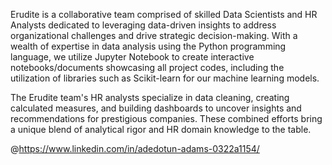 Erudite is a collaborative team comprised of skilled Data Scientists and HR Analysts dedicated to leveraging data-driven insights to address organizational challenges and drive strategic decision-making. With a wealth of expertise in data analysis using the Python programming language, we utilize Jupyter Notebook to create interactive notebooks/documents showcasing all project codes, including the utilization of libraries such as Scikit-learn for our machine learning models.

The Erudite team's HR analysts specialize in data cleaning, creating calculated measures, and building dashboards to uncover insights and recommendations for prestigious companies. These combined efforts bring a unique blend of analytical rigor and HR domain knowledge to the table.

@https://www.linkedin.com/in/adedotun-adams-0322a1154/
